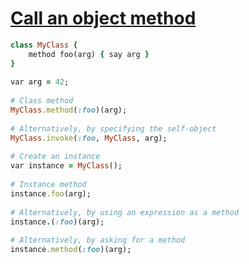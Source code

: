 [1]: http://rosettacode.org/wiki/Call_an_object_method

# [Call an object method][1]

```ruby
class MyClass {
    method foo(arg) { say arg }
}
 
var arg = 42;
 
# Class method
MyClass.method(:foo)(arg);
 
# Alternatively, by specifying the self-object
MyClass.invoke(:foo, MyClass, arg);
 
# Create an instance
var instance = MyClass();
 
# Instance method
instance.foo(arg);
 
# Alternatively, by using an expression as a method
instance.(:foo)(arg);
 
# Alternatively, by asking for a method
instance.method(:foo)(arg);
```